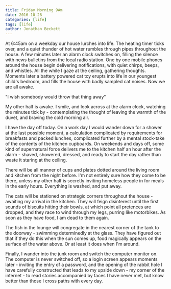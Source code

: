 ```yaml
---
title: Friday Morning 9Am
date: 2016-10-28
categories: [life]
tags: [life]
author: Jonathan Beckett
---
```


At 6:45am on a weekday our house lurches into life. The heating timer ticks over, and a quiet thunder of hot water rumbles through pipes throughout the house. A few minutes later an alarm clock switches on, filling the silence with news bulletins from the local radio station. One by one mobile phones around the house begin delivering notifications, with quiet chirps, beeps, and whistles. All the while I gaze at the ceiling, gathering thoughts. Moments later a battery powered cat toy erupts into life in our youngest child's bedroom, and fills the house with badly sampled cat noises. Now we are all awake.

"I wish somebody would throw that thing away"

My other half is awake. I smile, and look across at the alarm clock, watching the minutes tick by - contemplating the thought of leaving the warmth of the duvet, and braving the cold morning air.

I have the day off today. On a work day I would wander down for a shower at the last possible moment, a calculation complicated by requirements for breakfasts and packed lunches, complicated further by a mental stock-take of the contents of the kitchen cupboards. On weekends and days off, some kind of supernatural force delivers me to the kitchen half an hour after the alarm - shaved, showered, dressed, and ready to start the day rather than waste it staring at the ceiling.

There will be all manner of cups and plates dotted around the living room and kitchen from the night before. I'm not entirely sure how they come to be there, unless my other half is secretly inviting homeless people in for meals in the early hours. Everything is washed, and put away.

The cats will be stationed on strategic corners throughout the house - awaiting my arrival in the kitchen. They will feign disinterest until the first sounds of biscuits hitting their bowls, at which point all pretences are dropped, and they race to wind through my legs, purring like motorbikes. As soon as they have food, I am dead to them again.

The fish in the lounge will congregate in the nearest corner of the tank to the doorway - swimming determinedly at the glass. They have figured out that if they do this when the sun comes up, food magically appears on the surface of the water above. Or at least it does when I'm around.

Finally, I wander into the junk room and switch the computer monitor on. The computer is never switched off, so a login screen appears moments later - inviting the entry of a password, and the opening of the rabbit hole I have carefully constructed that leads to my upside down - my corner of the internet - to read stories accompanied by faces I have never met, but know better than those I cross paths with every day.